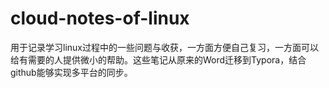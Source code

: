 # cloud-notes-of-linux
用于记录学习linux过程中的一些问题与收获，一方面方便自己复习，一方面可以给有需要的人提供微小的帮助。这些笔记从原来的Word迁移到Typora，结合github能够实现多平台的同步。
